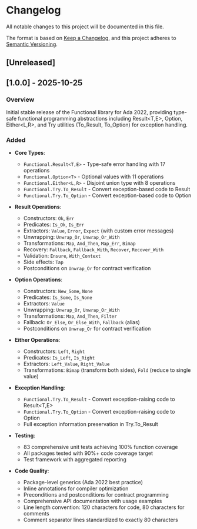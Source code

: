 # Changelog
All notable changes to this project will be documented in this file.

The format is based on [Keep a Changelog](https://keepachangelog.com/en/1.0.0/),
and this project adheres to [Semantic Versioning](https://semver.org/spec/v2.0.0.html).

## [Unreleased]

## [1.0.0] - 2025-10-25

### Overview
Initial stable release of the Functional library for Ada 2022, providing type-safe
functional programming abstractions including Result<T,E>, Option<T>, Either<L,R>,
and Try utilities (To_Result, To_Option) for exception handling.

### Added
- **Core Types**:
  - `Functional.Result<T,E>` - Type-safe error handling with 17 operations
  - `Functional.Option<T>` - Optional values with 11 operations
  - `Functional.Either<L,R>` - Disjoint union type with 8 operations
  - `Functional.Try.To_Result` - Convert exception-based code to Result
  - `Functional.Try.To_Option` - Convert exception-based code to Option

- **Result Operations**:
  - Constructors: `Ok`, `Err`
  - Predicates: `Is_Ok`, `Is_Err`
  - Extractors: `Value`, `Error`, `Expect` (with custom error messages)
  - Unwrapping: `Unwrap_Or`, `Unwrap_Or_With`
  - Transformations: `Map`, `And_Then`, `Map_Err`, `Bimap`
  - Recovery: `Fallback`, `Fallback_With`, `Recover`, `Recover_With`
  - Validation: `Ensure`, `With_Context`
  - Side effects: `Tap`
  - Postconditions on `Unwrap_Or` for contract verification

- **Option Operations**:
  - Constructors: `New_Some`, `None`
  - Predicates: `Is_Some`, `Is_None`
  - Extractors: `Value`
  - Unwrapping: `Unwrap_Or`, `Unwrap_Or_With`
  - Transformations: `Map`, `And_Then`, `Filter`
  - Fallback: `Or_Else`, `Or_Else_With`, `Fallback` (alias)
  - Postconditions on `Unwrap_Or` for contract verification

- **Either Operations**:
  - Constructors: `Left`, `Right`
  - Predicates: `Is_Left`, `Is_Right`
  - Extractors: `Left_Value`, `Right_Value`
  - Transformations: `Bimap` (transform both sides), `Fold` (reduce to single value)

- **Exception Handling**:
  - `Functional.Try.To_Result` - Convert exception-raising code to Result<T,E>
  - `Functional.Try.To_Option` - Convert exception-raising code to Option<T>
  - Full exception information preservation in Try.To_Result

- **Testing**:
  - 83 comprehensive unit tests achieving 100% function coverage
  - All packages tested with 90%+ code coverage target
  - Test framework with aggregated reporting

- **Code Quality**:
  - Package-level generics (Ada 2022 best practice)
  - Inline annotations for compiler optimization
  - Preconditions and postconditions for contract programming
  - Comprehensive API documentation with usage examples
  - Line length convention: 120 characters for code, 80 characters for comments
  - Comment separator lines standardized to exactly 80 characters
